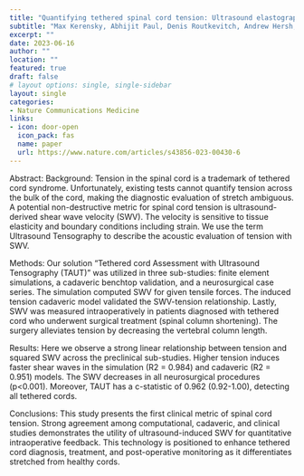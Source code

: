 ```yaml
---
title: "Quantifying tethered spinal cord tension: Ultrasound elastography results from computational, cadaveric, and intraoperative first-in-human studies"
subtitle: "Max Kerensky, Abhijit Paul, Denis Routkevitch, Andrew Hersh, Kelley Kempski-Leadingham, A Daniel Davidar, Brendan Judy, Joshua Punnoose, Autumn Williams, Avisha Kumar, Kurt Lehner, Beth Smith, Jennifer Son, Javad Azadi, Himanshu Shekhar, Karla Mercado-Shekhar, Nitish Thakor, Nicholas Theodore, Amir Manbachi"
excerpt: ""
date: 2023-06-16
author: ""
location: ""
featured: true
draft: false
# layout options: single, single-sidebar
layout: single
categories:
- Nature Communications Medicine
links:
- icon: door-open
  icon_pack: fas
  name: paper
  url: https://www.nature.com/articles/s43856-023-00430-6
---
```

Abstract: 
Background: Tension in the spinal cord is a trademark of tethered cord syndrome. Unfortunately, existing tests cannot quantify tension across the bulk of the cord, making the diagnostic evaluation of stretch ambiguous. A potential non-destructive metric for spinal cord tension is ultrasound-derived shear wave velocity (SWV). The velocity is sensitive to tissue elasticity and boundary conditions including strain. We use the term Ultrasound Tensography to describe the acoustic evaluation of tension with SWV.

Methods: Our solution “Tethered cord Assessment with Ultrasound Tensography (TAUT)” was utilized in three sub-studies: finite element simulations, a cadaveric benchtop validation, and a neurosurgical case series. The simulation computed SWV for given tensile forces. The induced tension cadaveric model validated the SWV-tension relationship. Lastly, SWV was measured intraoperatively in patients diagnosed with tethered cord who underwent surgical treatment (spinal column shortening). The surgery alleviates tension by decreasing the vertebral column length.

Results: Here we observe a strong linear relationship between tension and squared SWV across the preclinical sub-studies. Higher tension induces faster shear waves in the simulation (R2 = 0.984) and cadaveric (R2 = 0.951) models. The SWV decreases in all neurosurgical procedures (p<0.001). Moreover, TAUT has a c-statistic of 0.962 (0.92-1.00), detecting all tethered cords.

Conclusions: This study presents the first clinical metric of spinal cord tension. Strong agreement among computational, cadaveric, and clinical studies demonstrates the utility of ultrasound-induced SWV for quantitative intraoperative feedback. This technology is positioned to enhance tethered cord diagnosis, treatment, and post-operative monitoring as it differentiates stretched from healthy cords.